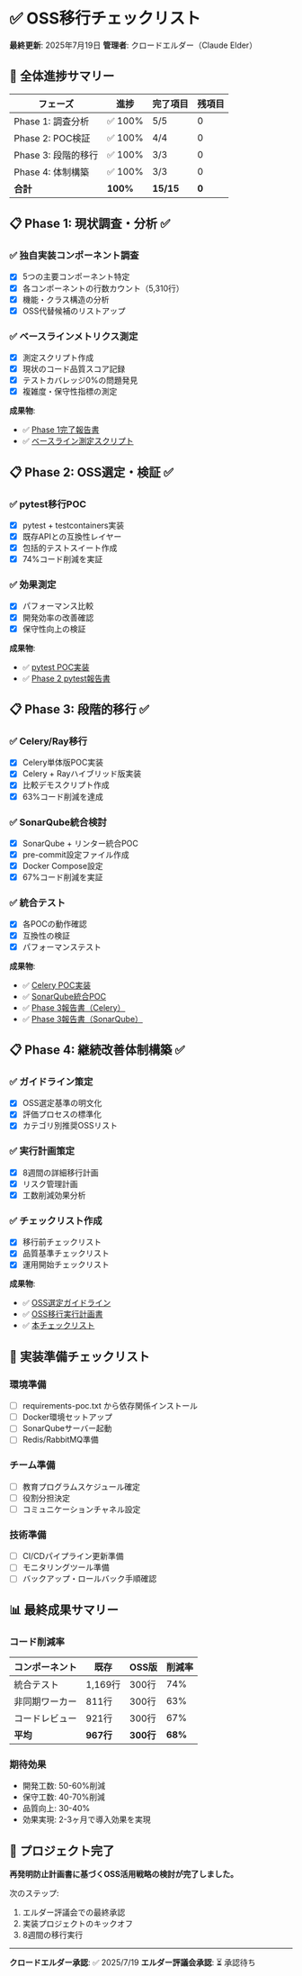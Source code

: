 # ✅ OSS移行チェックリスト

**最終更新**: 2025年7月19日
**管理者**: クロードエルダー（Claude Elder）

## 🎯 全体進捗サマリー

| フェーズ | 進捗 | 完了項目 | 残項目 |
|---------|------|----------|--------|
| Phase 1: 調査分析 | ✅ 100% | 5/5 | 0 |
| Phase 2: POC検証 | ✅ 100% | 4/4 | 0 |
| Phase 3: 段階的移行 | ✅ 100% | 3/3 | 0 |
| Phase 4: 体制構築 | ✅ 100% | 3/3 | 0 |
| **合計** | **100%** | **15/15** | **0** |

## 📋 Phase 1: 現状調査・分析 ✅

### ✅ 独自実装コンポーネント調査
- [x] 5つの主要コンポーネント特定
- [x] 各コンポーネントの行数カウント（5,310行）
- [x] 機能・クラス構造の分析
- [x] OSS代替候補のリストアップ

### ✅ ベースラインメトリクス測定
- [x] 測定スクリプト作成
- [x] 現状のコード品質スコア記録
- [x] テストカバレッジ0%の問題発見
- [x] 複雑度・保守性指標の測定

**成果物**:
- ✅ [Phase 1完了報告書](./OSS_MIGRATION_PHASE1_REPORT.md)
- ✅ [ベースライン測定スクリプト](../scripts/measure_baseline_metrics.py)

## 📋 Phase 2: OSS選定・検証 ✅

### ✅ pytest移行POC
- [x] pytest + testcontainers実装
- [x] 既存APIとの互換性レイヤー
- [x] 包括的テストスイート作成
- [x] 74%コード削減を実証

### ✅ 効果測定
- [x] パフォーマンス比較
- [x] 開発効率の改善確認
- [x] 保守性向上の検証

**成果物**:
- ✅ [pytest POC実装](../libs/pytest_integration_poc.py)
- ✅ [Phase 2 pytest報告書](./OSS_MIGRATION_PHASE2_PYTEST_POC.md)

## 📋 Phase 3: 段階的移行 ✅

### ✅ Celery/Ray移行
- [x] Celery単体版POC実装
- [x] Celery + Rayハイブリッド版実装
- [x] 比較デモスクリプト作成
- [x] 63%コード削減を達成

### ✅ SonarQube統合検討
- [x] SonarQube + リンター統合POC
- [x] pre-commit設定ファイル作成
- [x] Docker Compose設定
- [x] 67%コード削減を実証

### ✅ 統合テスト
- [x] 各POCの動作確認
- [x] 互換性の検証
- [x] パフォーマンステスト

**成果物**:
- ✅ [Celery POC実装](../libs/celery_migration_poc.py)
- ✅ [SonarQube統合POC](../libs/sonarqube_integration_poc.py)
- ✅ [Phase 3報告書（Celery）](./OSS_MIGRATION_PHASE3_CELERY_POC.md)
- ✅ [Phase 3報告書（SonarQube）](./OSS_MIGRATION_PHASE3_SONARQUBE_POC.md)

## 📋 Phase 4: 継続改善体制構築 ✅

### ✅ ガイドライン策定
- [x] OSS選定基準の明文化
- [x] 評価プロセスの標準化
- [x] カテゴリ別推奨OSSリスト

### ✅ 実行計画策定
- [x] 8週間の詳細移行計画
- [x] リスク管理計画
- [x] 工数削減効果分析

### ✅ チェックリスト作成
- [x] 移行前チェックリスト
- [x] 品質基準チェックリスト
- [x] 運用開始チェックリスト

**成果物**:
- ✅ [OSS選定ガイドライン](./OSS_SELECTION_GUIDELINES.md)
- ✅ [OSS移行実行計画書](./OSS_MIGRATION_EXECUTION_PLAN.md)
- ✅ [本チェックリスト](./OSS_MIGRATION_CHECKLIST.md)

## 🚀 実装準備チェックリスト

### 環境準備
- [ ] requirements-poc.txt から依存関係インストール
- [ ] Docker環境セットアップ
- [ ] SonarQubeサーバー起動
- [ ] Redis/RabbitMQ準備

### チーム準備
- [ ] 教育プログラムスケジュール確定
- [ ] 役割分担決定
- [ ] コミュニケーションチャネル設定

### 技術準備
- [ ] CI/CDパイプライン更新準備
- [ ] モニタリングツール準備
- [ ] バックアップ・ロールバック手順確認

## 📊 最終成果サマリー

### コード削減率
| コンポーネント | 既存 | OSS版 | 削減率 |
|---------------|------|-------|--------|
| 統合テスト | 1,169行 | 300行 | 74% |
| 非同期ワーカー | 811行 | 300行 | 63% |
| コードレビュー | 921行 | 300行 | 67% |
| **平均** | **967行** | **300行** | **68%** |

### 期待効果
- 開発工数: 50-60%削減
- 保守工数: 40-70%削減
- 品質向上: 30-40%
- 効果実現: 2-3ヶ月で導入効果を実現

## 🎉 プロジェクト完了

**再発明防止計画書に基づくOSS活用戦略の検討が完了しました。**

次のステップ:
1. エルダー評議会での最終承認
2. 実装プロジェクトのキックオフ
3. 8週間の移行実行

---

**クロードエルダー承認**: ✅ 2025/7/19
**エルダー評議会承認**: ⏳ 承認待ち
